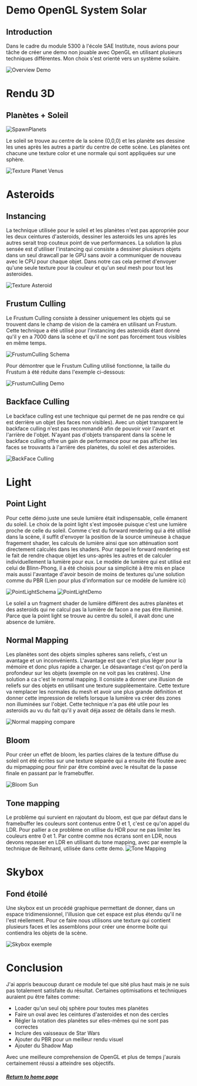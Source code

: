 # Demo OpenGL System Solar

## Introduction

Dans le cadre du module 5300 à l'école SAE Institute, nous avions pour tâche de créer une demo non jouable avec OpenGL en utilisant plusieurs techniques différentes. Mon choix s'est orienté vers un système solaire.

![Overview Demo](../assets/GIF/Demo1.gif)

# Rendu 3D
## Planètes + Soleil
![SpawnPlanets](../assets/GIF/spawnPlanets.gif)

Le soleil se trouve au centre de la scène (0,0,0) et les planète ses dessine les unes après les autres a partir du centre de cette scène. Les planètes ont chacune une texture color et une normale qui sont appliquées sur une sphère.

![Texture Planet Venus](../assets/Montage_normal_mapping.PNG)


# Asteroids
## Instancing
La technique utilisée pour le soleil et les planètes n'est pas appropriée pour les deux ceintures d'asteroids, dessiner les asteroids les uns aprés les autres serait trop couteux point de vue performances. La solution la plus sensée est d'utiliser l'instancing qui consiste a dessiner plusieurs objets dans un seul drawcall par le GPU sans avoir a communiquer de nouveau avec le CPU pour chaque objet. Dans notre cas cela permet d'envoyer qu'une seule texture pour la couleur et qu'un seul mesh pour tout les asteroides.

![Texture Asteroid](../assets/Montage_Asteroid.PNG)

## Frustum Culling
Le Frustum Culling consiste à dessiner uniquement les objets qui se trouvent dans le champ de vision de la caméra en utilisant un Frustum. Cette technique a été utilisé pour l'instancing des asteroids étant donné qu'il y en a 7000 dans la scène et qu'il ne sont pas forcément tous visibles en même temps.

![FrustumCulling Schema](../assets/FrustumCulling.jpg)

Pour démontrer que le Frustum Culling utilisé fonctionne, la taille du Frustum à été réduite dans l'exemple ci-dessous:

![FrustumCulling Demo](../assets/GIF/FrustumCulling.gif)

## Backface Culling
Le backface culling est une technique qui permet de ne pas rendre ce qui est derrière un objet (les faces non visibles). Avec un objet transparent le backface culling n'est pas recommandé afin de pouvoir voir l'avant et l'arrière de l'objet.
N'ayant pas d'objets transparent dans la scène le backface culling offre un gain de performance pour ne pas afficher les faces se trouvants à l'arrière des planètes, du soleil et des asteroides.

![BackFace Culling](../assets/backfaceCulling.png)

# Light
## Point Light
Pour cette démo juste une seule lumière était indispensable, celle émanent du soleil. Le choix de la point light s'est imposée puisque c'est une lumière proche de celle du soleil. Comme c'est du forward rendering qui a été utilisé dans la scène, il suffit d'envoyer la position de la source umineuse à chaque fragement shader, les calculs de lumière ainsi que son atténuation sont directement calculés dans les shaders. Pour rappel le forward rendering est le fait de rendre chaque objet les uns-après les autres et de calculer individuellement la lumière pour eux. Le modèle de lumière qui est utilisé est celui de Blinn-Phong, il a été choisis pour sa simplicité à être mis en place mais aussi l'avantage d'avoir besoin de moins de textures qu'une solution comme du PBR (Lien pour plus d'information sur ce modèle de lumière ici)

![PointLightSchema](../assets/PointLight.PNG)
![PointLightDemo](../assets/PointLight3.png)

Le soleil a un fragment shader de lumière différent des autres planètes et des asteroids qui ne calcul pas la lumière de facon a ne pas être illuminé. Parce que la point light se trouve au centre du soleil, il avait donc une absence de lumière.

## Normal Mapping
Les planètes sont des objets simples spheres sans reliefs, c'est un avantage et un inconvénients. L'avantage est que c'est plus léger pour la mémoire et donc plus rapide a charger. Le désavantage c'est qu'on perd la profondeur sur les objets (exemple on ne voit pas les cratères).
Une solution a ca c'est le normal mapping. Il consiste a donner une illusion de reliefs sur des objets en utilisant une texture suppléementaire. Cette texture va remplacer les normales du mesh et avoir une plus grande définition et donner cette impression de reliefs lorsque la lumière va créer des zones non illuminées sur l'objet. Cette technique n'a pas été utile pour les asteroids au vu du fait qu'il y avait déja assez de détails dans le mesh.

![Normal mapping compare](../assets/normal_mapping_compare.png)

## Bloom
Pour créer un effet de bloom, les parties claires de la texture diffuse du soleil ont été écrites sur une texture séparée qui a ensuite été floutée avec du mipmapping pour finir par être combiné avec le résultat de la passe finale en passant par le framebuffer.

![Bloom Sun](../assets/Montage_bloom_sun.PNG)

## Tone mapping
Le problème qui survient en rajoutant du bloom, est que par défaut dans le framebuffer les couleurs sont contenus entre 0 et 1, c'est ce qu'on appel du LDR. Pour pallier a ce problème on utilise du HDR pour ne pas limiter les couleurs entre 0 et 1. Par contre comme nos écrans sont en LDR, nous devons repasser en LDR en utilisant du tone mapping, avec par exemple la technique de Reihnard, utilisée dans cette demo.
![Tone Mapping](../assets/hdr_exposure_tone_mapping.png)

# Skybox
## Fond étoilé
Une skybox est un procédé graphique permettant de donner, dans un espace tridimensionnel, l'illusion que cet espace est plus étendu qu'il ne l'est réellement. Pour ce faire nous utilisons une texture qui contient plusieurs faces et les assemblons pour créer une énorme boite qui contiendra les objets de la scène.

![Skybox exemple](../assets/Example_Skybox.png)

# Conclusion
J'ai appris beaucoup durant ce module tel que sité plus haut mais je ne suis pas totalement satisfaite du résultat. Certaines optimisations et techniques auraient pu être faites comme:
* Loader qu'un seul obj sphère pour toutes mes planètes
* Faire un oval avec les ceintures d'asteroides et non des cercles
* Régler la rotation des planètes sur elles-mêmes qui ne sont pas correctes
* Inclure des vaisseaux de Star Wars
* Ajouter du PBR pour un meilleur rendu visuel
* Ajouter du Shadow Map

Avec une meilleure comprehension de OpenGL et plus de temps j'aurais certainement réussi a atteindre ses objectifs.

##### [Return to home page](https://sosolamojo.github.io/)
